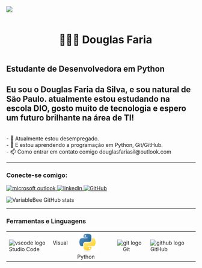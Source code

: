 <!--divisor-->
<img src="https://user-images.githubusercontent.com/73097560/115834477-dbab4500-a447-11eb-908a-139a6edaec5c.gif">

<!--título-->

<div id="user-content-toc">
  <ul align="center">
    <summary><h1 style="display: inline-block"> 👩🏻‍💻 Douglas Faria </h1></summary>
</div>    
<h2> Estudante de Desenvolvedora em Python </h2>

## Eu sou o Douglas Faria da Silva, e sou natural de São Paulo. atualmente estou estudando na escola DIO, gosto muito de tecnologia e espero um futuro brilhante na área de TI!
  <td>
<p> 
      <br/>
        - 🔭 Atualmente estou desempregado.
      <br/>
        - 🌱 E estou aprendendo a programação em Python, Git/GitHub.
      <br/>
        - 📫 Como entrar em contato comigo douglasfariasil@outlook.com
     <td>
  <hr/>
    <h3 align="left">Conecte-se comigo:</h3>
      <a href="https://douglasfariasil@outlook.com">
        <img
            alt="microsoft outlook"
            title="outlook"
            src="https://img.shields.io/badge/Outlook-0078D4?style=for-the-badge&logo=microsoft-outlook&logoColor=white"
        />
    </a> 
      <a href="https://www.linkedin.com/in/douglasfariasil">
        <img
            alt="linkedin"
            title="linkedin"
            src="https://img.shields.io/badge/linkedin-0078D4?style=for-the-badge&logo=microsoft-outlook&logoColor=white"
        />
    </a>    
    </a>
    <a href="https://github.com/douglasfariasil?tab=repositories&sort=stargazers">
       <img 
            alt="GitHub" 
            title="GitHub" 
            src="https://img.shields.io/badge/GitHub-100000?style=for-the-badge&logo=github&logoColor=white"
        />
    </a>
</p>
      
<!-- GithubStats -->
![VariableBee GitHub stats](https://github-readme-stats.vercel.app/api?username=douglasfariasil&show_icons=true&theme=gotham)

</p>
<hr/>
<h3>Ferramentas e Linguagens</h3>
<table>
  <tbody>
    <tr>
      
 <td>
        <img
          src="https://skillicons.dev/icons?i=vscode"
          height="40"
          alt="vscode logo"
        />
        <img width="12" /> Visual Studio Code
      </td>
  <td> 
        <img
          src="https://raw.githubusercontent.com/devicons/devicon/master/icons/python/python-original.svg"
          height="54"
          alt="python logo"
        />
        <img width="12" /> Python
      </td>
 <td>
        <img
          src="https://cdn.jsdelivr.net/gh/devicons/devicon/icons/git/git-original.svg"
          height="40"
          alt="git logo"
        />
        <img width="12" /> Git
      </td>
  <td>
        <img
          src="https://skillicons.dev/icons?i=github"
          height="40"
          alt="github logo"
        />
        <img width="12" /> GitHub
      </td>
  
